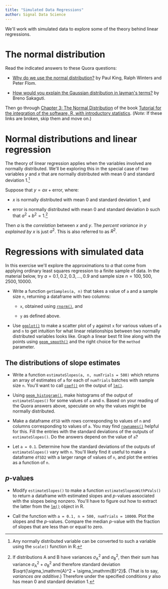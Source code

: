 ```yaml
---
title: "Simulated Data Regressions"
author: Signal Data Science
---
```


We'll work with simulated data to explore some of the theory behind linear regressions.

The normal distribution
=======================

Read the indicated answers to these Quora questions:

* [Why do we use the normal distribution?](https://www.quora.com/Why-do-we-use-the-normal-distribution) by Paul King, Ralph Winters and Peter Flom. 

* [How would you explain the Gaussian distribution in layman's terms?](https://www.quora.com/How-would-you-explain-the-Gaussian-distribution-in-laymans-terms) by Breno Sakaguti.

Then go through [Chapter 3: The Normal Distribution](http://math.arizona.edu/~ghystad/chapter3.pdf) of the book [Tutorial for the integration of the software, R, with introductory statistics](http://math.arizona.edu/~ghystad/tutorial.html). (*Note:* If these links are broken, skip them and move on.)

Normal distributions and linear regression
==========================================

The theory of linear regression applies when the variables involved are normally distributed. We'll be exploring this in the special case of two variables $y$ and $x$ that are normally distributed with mean 0 and standard deviation 1.[^scale]

[^scale]: Any normally distributed variable can be converted to such a variable using the `scale()` function in R.

Suppose that $y = ax + \mathrm{error}$, where:

* $x$ is normally distributed with mean 0 and standard deviation 1, and

* $\mathrm{error}$ is normally distributed with mean 0 and standard deviation $b$ such that $a^2 + b^2 = 1$.[^var]

[^var]: If distributions $\mathrm{A}$ and $\mathrm{B}$ have variances $\sigma_\mathrm{A}^2$ and $\sigma_\mathrm{B}^2$, then their sum has variance $\sigma_\mathrm{A}^2 + \sigma_\mathrm{B}^2$ and therefore standard deviation $\sqrt{\sigma_\mathrm{A}^2 + \sigma_\mathrm{B}^2}$. (That is to say, *variances are additive*.) Therefore under the specified conditions $y$ also has mean 0 and standard deviation 1.

Then $a$ is the *correlation* between $x$ and $y$. The *percent variance in* $y$ *explained by $x$* is just $a^2$. This is also referred to as $R^2$.

Regressions with simulated data
===============================

In this exercise we'll explore the approximations to $a$ that come from applying ordinary least squares regression to a finite sample of data. In the material below, try $a = 0.1, 0.2, 0.3, \ldots, 0.9$ and sample size $n = 100, 500, 2500, 10000$.

* Write a function `getSamples(a, n)` that takes a value of `a` and a sample size `n`, returning a dataframe with two columns:

	* `x`, obtained using [`rnorm()`](https://stat.ethz.ch/R-manual/R-devel/library/stats/html/Normal.html), and

	* `y` as defined above.

* Use [`ggplot()`](http://ggplot2.org/) to make a scatter plot of `y` against `x` for various values of `a` and `n` to get intuition for what linear relationships between two normally distributed variables looks like.  Graph a linear best fit line along with the points using [`geom_smooth()`](http://docs.ggplot2.org/current/geom_smooth.html) and the right choice for the `method` parameter.

The distributions of slope estimates
------------------------------------

* Write a function `estimateSlopes(a, n, numTrials = 500)` which returns an array of estimates of `a` for each of `numTrials` batches with sample size `n`. You'll want to call [`coef()`](https://stat.ethz.ch/R-manual/R-devel/library/stats/html/coef.html) on the output of [`lm()`](https://stat.ethz.ch/R-manual/R-devel/library/stats/html/lm.html).

* Using [`geom_histogram()`](http://docs.ggplot2.org/current/geom_histogram.html), make histograms of the output of `estimateSlopes()` for some values of `a` and `n`. Based on your reading of the Quora answers above, speculate on why the values might be normally distributed.

* Make a dataframe `dfSD` with rows corresponding to values of `n` and columns corresponding to values of `a`. You may find [`rownames()`](https://stat.ethz.ch/R-manual/R-devel/library/base/html/row.names.html) helpful for this. Fill the entries with the standard deviations of the outputs of `estimateSlopes()`. Do the answers depend on the value of `a`?

* Let `a = 0.1`. Determine how the standard deviations of the outputs of `estimateSlopes()` vary with `n`. You'll likely find it useful to make a dataframe `dfSD2` with a larger range of values of `n`, and plot the entries as a function of `n`.

$p$-values
----------

* Modify `estimateSlopes()` to make a function `estimateSlopesWithPVals()` to return a dataframe with estimated slopes and $p$-values associated with the slopes being nonzero. You'll have to figure out how to extract the latter from the [`lm()`](https://stat.ethz.ch/R-manual/R-devel/library/stats/html/lm.html) object in R.

* Call the function with `a = 0.1, n = 500, numTrials = 10000`. Plot the slopes and the $p$-values. Compare the median $p$-value with the fraction of slopes that are less than or equal to zero.